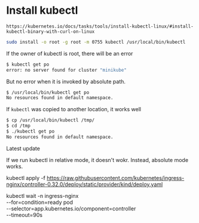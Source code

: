 # Install kubectl

`https://kubernetes.io/docs/tasks/tools/install-kubectl-linux/#install-kubectl-binary-with-curl-on-linux`

```bash
sudo install -o root -g root -m 0755 kubectl /usr/local/bin/kubectl
```

If the owner of kubectl is root, there will be an error

```bash
$ kubectl get po
error: no server found for cluster "minikube"
```

But no error when it is invoked by absolute path.

```bash
$ /usr/local/bin/kubectl get po
No resources found in default namespace.
```

If `kubectl` was copied to another location, it works well

```bash
$ cp /usr/local/bin/kubectl /tmp/
$ cd /tmp
$ ./kubectl get po
No resources found in default namespace.
```

Latest update

If we run kubectl in relative mode, it doesn't wokr.
Instead, absolute mode works.

kubectl apply -f https://raw.githubusercontent.com/kubernetes/ingress-nginx/controller-0.32.0/deploy/static/provider/kind/deploy.yaml

kubectl wait -n ingress-nginx \
  --for=condition=ready pod \
  --selector=app.kubernetes.io/component=controller \
  --timeout=90s
